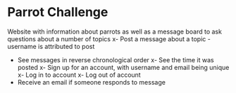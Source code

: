 # Parrot Challenge

Website with information about parrots as well as a message board to ask questions about a number of topics
x- Post a message about a topic - username is attributed to post
- See messages in reverse chronological order
x- See the time it was posted
x- Sign up for an account, with username and email being unique
x- Log in to account
x- Log out of account
- Receive an email if someone responds to message
